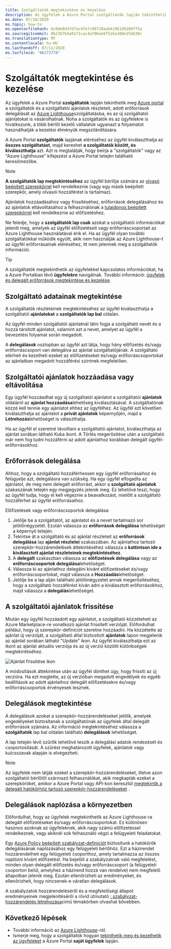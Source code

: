 ```yaml
---
title: Szolgáltatók megtekintése és kezelése
description: Az ügyfelek a Azure Portal szolgáltatók lapján tekinthetik meg a szolgáltatók, a szolgáltatói ajánlatok és a delegált erőforrások adatait.
ms.date: 07/10/2020
ms.topic: how-to
ms.openlocfilehash: bc0de0d3fd7ac4fe7c00720aab41961d9100ff5a
ms.sourcegitcommit: 0b2367b4a9171cac4a706ae9f516e108e25db30c
ms.translationtype: MT
ms.contentlocale: hu-HU
ms.lasthandoff: 07/11/2020
ms.locfileid: "86273778"
---
```

# <a name="view-and-manage-service-providers"></a>Szolgáltatók megtekintése és kezelése

Az ügyfelek a Azure Portal **szolgáltatók** lapján tekinthetik meg [Azure portal](https://portal.azure.com) a szolgáltatók és a szolgáltatói ajánlatok részleteit, adott erőforrások delegálását az [Azure Lighthouse](../overview.md)szolgáltatásba, és az új szolgáltatói ajánlatokat is vásárolhatnak. Noha a szolgáltatók és az ügyfelekre is hivatkozunk, a több bérlőt kezelő vállalatok ugyanazt a folyamatot használhatják a kezelési élményük megszilárdítására.

A Azure Portal **szolgáltatók** lapjának eléréséhez az ügyfél kiválaszthatja az **összes szolgáltatást**, majd kereshet **a szolgáltatók között, és kiválaszthatja** azt. Azt is megtalálják, hogy beírja a "szolgáltatók" vagy az "Azure Lighthouse" kifejezést a Azure Portal tetején található keresőmezőbe.

> [!NOTE]
> **A szolgáltatók lap megtekintéséhez** az ügyfél bérlője számára az [olvasó beépített szerepkörrel](../../role-based-access-control/built-in-roles.md#reader) kell rendelkeznie (vagy egy másik beépített szerepkör, amely olvasói hozzáférést is tartalmaz).
>
> Ajánlatok hozzáadásához vagy frissítéséhez, erőforrások delegálásához és az ajánlatok eltávolításához a felhasználónak a [tulajdonos beépített szerepkörrel](../../role-based-access-control/built-in-roles.md#owner) kell rendelkeznie az előfizetéshez.

Ne feledje, hogy a **szolgáltatók lap csak** azokat a szolgáltatói információkat jeleníti meg, amelyek az ügyfél előfizetéseit vagy erőforráscsoportait az Azure Lighthouse használatával érik el. Ha az ügyfél olyan további szolgáltatókkal működik együtt, akik nem használják az Azure Lighthouse-t az ügyfél erőforrásainak eléréséhez, itt nem jelennek meg a szolgáltatók információi.

> [!TIP]
> A szolgáltatók megtekinthetik az ügyfelekkel kapcsolatos információkat, ha a Azure Portalban lévő **ügyfelekre** navigálnak. További információ: [ügyfelek és delegált erőforrások megtekintése és kezelése](view-manage-customers.md).

## <a name="view-service-provider-details"></a>Szolgáltató adatainak megtekintése

A szolgáltatók részleteinek megtekintéséhez az ügyfél kiválaszthatja a szolgáltatói **ajánlatokat** a **szolgáltatók lap bal** oldalán.

Az ügyfél minden szolgáltatói ajánlatnál látni fogja a szolgáltató nevét és a hozzá társított ajánlatot, valamint azt a nevet, amelyet az ügyfél a bevezetési folyamat során megadott.

A **delegálások** oszlopban az ügyfél azt látja, hogy hány előfizetés és/vagy erőforráscsoport van delegálva az ajánlat szolgáltatójának. A szolgáltató elérheti és kezelheti ezeket az előfizetéseket és/vagy erőforráscsoportokat az ajánlatban megadott hozzáférési szintnek megfelelően.

## <a name="add-or-remove-service-provider-offers"></a>Szolgáltatói ajánlatok hozzáadása vagy eltávolítása

Egy ügyfél hozzáadhat egy új szolgáltatói ajánlatot a szolgáltatói **ajánlatok** oldaláról az **ajánlat hozzáadása**lehetőség kiválasztásával. A szolgáltatónak közzé kell tennie egy ajánlatot ehhez az ügyfélhez. Az ügyfél ezt követően kiválaszthatja az ajánlatot a **privát ajánlatok** képernyőjén, majd a **Létrehozás**lehetőséget is választhatja.

Ha az ügyfél el szeretné távolítani a szolgáltatói ajánlatot, kiválaszthatja az ajánlat sorában látható Kuka ikont. A Törlés megerősítése után a szolgáltató már nem fog tudni hozzáférni az adott ajánlathoz korábban delegált ügyfél-erőforrásokhoz.

## <a name="delegate-resources"></a>Erőforrások delegálása

Ahhoz, hogy a szolgáltató hozzáférhessen egy ügyfél erőforrásaihoz és felügyelje azt, delegálásra van szükség. Ha egy ügyfél elfogadta az ajánlatot, de még nem delegált erőforrást, akkor a **szolgáltató ajánlatok** szakaszának tetején egy megjegyzés jelenik meg. Ez lehetővé teszi, hogy az ügyfél tudja, hogy el kell végeznie a beavatkozást, mielőtt a szolgáltató hozzáférhet az ügyfél erőforrásaihoz.

Előfizetések vagy erőforráscsoportok delegálása:

1. Jelölje be a szolgáltatót, az ajánlatot és a nevet tartalmazó sor jelölőnégyzetét. Ezután válassza az **erőforrások delegálása** lehetőséget a képernyő tetején.
1. Tekintse át a szolgáltató és az ajánlat részleteit az **erőforrások delegálása** lap **ajánlat részletei** szakaszában. Az ajánlathoz tartozó szerepkör-hozzárendelések áttekintéséhez válassza a **kattintson ide a kiválasztott ajánlat részleteinek megtekintéséhez**.
1. A **delegált** szakaszban válassza az **előfizetések delegálása** vagy az **erőforráscsoportok delegálása**lehetőséget.
1. Válassza ki az ajánlathoz delegálni kívánt előfizetéseket és/vagy erőforráscsoportokat, majd válassza a **Hozzáadás**lehetőséget.
1. Jelölje be a lap alján található jelölőnégyzetet annak megerősítéséhez, hogy a szolgáltató hozzáférést kíván adni a kiválasztott erőforrásokhoz, majd válassza a **delegálás**lehetőséget.

## <a name="update-service-provider-offers"></a>A szolgáltatói ajánlatok frissítése

Miután egy ügyfél hozzáadott egy ajánlatot, a szolgáltató közzéteheti az Azure Marketplace-re vonatkozó ajánlat frissített verzióját. Előfordulhat például, hogy új szerepkör-definíciót szeretne hozzáadni. Ha közzétette az ajánlat új verzióját, a szolgáltató által biztosított **ajánlatok** lapon megjelenik az ajánlat sorában látható "Update" ikon. Az ügyfél kiválaszthatja ezt az ikont az ajánlat aktuális verziója és az új verzió közötti különbségek megtekintéséhez.

 ![Ajánlat frissítése ikon](../media/update-offer.jpg)

A módosítások áttekintése után az ügyfél dönthet úgy, hogy frissíti az új verzióra. Ha ezt megtette, az új verzióban megadott engedélyek és egyéb beállítások az adott ajánlathoz delegált előfizetésekre és/vagy erőforráscsoportok érvényesek lesznek.

## <a name="view-delegations"></a>Delegálások megtekintése

A delegálások azokat a szerepkör-hozzárendeléseket jelölik, amelyek engedélyeket biztosítanak a szolgáltatónak az ügyfelek által delegált erőforrások számára. Az információ megtekintéséhez válassza a **szolgáltatók** lap bal oldalán található **delegálások** lehetőséget.

A lap tetején lévő szűrők lehetővé teszik a delegálási adatok rendezését és csoportosítását. A szűrést meghatározott ügyfelek, ajánlatok vagy kulcsszavak alapján is elvégezheti.

> [!NOTE]
> Az ügyfelek nem látják ezeket a szerepkör-hozzárendeléseket, illetve azon szolgáltatói bérlőtől származó felhasználókat, akik megkapták ezeket a szerepköröket, amikor a Azure Portal vagy API-kon keresztül [megtekintik a delegált hatókörhöz tartozó szerepkör-hozzárendeléseket](../../role-based-access-control/role-assignments-list-portal.md#list-role-assignments-at-a-scope) .

## <a name="audit-delegations-in-your-environment"></a>Delegálások naplózása a környezetben

Előfordulhat, hogy az ügyfelek megtekinthetik az Azure Lighthouse-ra delegált előfizetéseket és/vagy erőforráscsoportokat. Ez különösen hasznos azoknak az ügyfeleknek, akik nagy számú előfizetéssel rendelkeznek, vagy akiknél sok felhasználó végzi a felügyeleti feladatokat.

Egy [Azure Policy beépített szabályzat-definíciót](../../governance/policy/samples/built-in-policies.md#lighthouse) biztosítunk a hatókörök delegálásának naplózásához egy felügyeleti bérlőhöz. Ezt a házirendet hozzárendelheti egy felügyeleti csoporthoz, amely tartalmazza az összes naplózni kívánt előfizetést. Ha bejelöli a szabályzatnak való megfelelést, minden olyan delegált előfizetés és/vagy erőforráscsoport (a felügyeleti csoporton belül, amelyhez a házirend hozzá van rendelve) nem megfelelő állapotban jelenik meg. Ezután ellenőrizheti az eredményeket, és ellenőrizheti, hogy nincsenek-e váratlan delegálások.

A szabályzatok hozzárendeléséről és a megfelelőségi állapot eredményeinek megjelenítéséről a rövid útmutató [: szabályzat-hozzárendelés létrehozása](../../governance/policy/assign-policy-portal.md)című témakörben olvashat bővebben.

## <a name="next-steps"></a>Következő lépések

- További információ az [Azure Lighthouse](../overview.md)-ról.
- Ismerje meg, hogy a szolgáltatók hogyan [tekinthetik meg és kezelhetik az ügyfeleket](view-manage-customers.md) a Azure Portal **saját ügyfelek** lapján.

